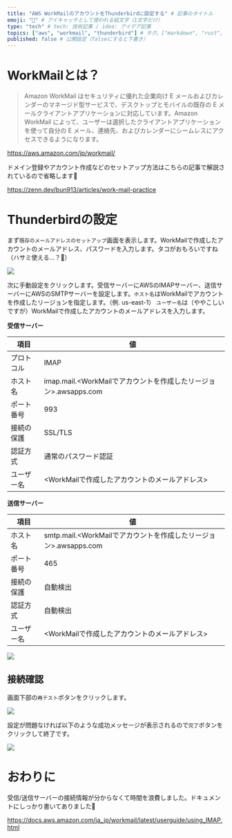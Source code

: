 ```yaml
---
title: "AWS WorkMailのアカウントをThunderbirdに設定する" # 記事のタイトル
emoji: "🐏" # アイキャッチとして使われる絵文字（1文字だけ）
type: "tech" # tech: 技術記事 / idea: アイデア記事
topics: ["aws", "workmail", "thunderbird"] # タグ。["markdown", "rust", "aws"]のように指定する
published: false # 公開設定（falseにすると下書き）
---
```


# WorkMailとは？
> Amazon WorkMail はセキュリティに優れた企業向け E メールおよびカレンダーのマネージド型サービスで、デスクトップとモバイルの既存の E メールクライアントアプリケーションに対応しています。Amazon WorkMail によって、ユーザーは選択したクライアントアプリケーションを使って自分の E メール、連絡先、およびカレンダーにシームレスにアクセスできるようになります。

https://aws.amazon.com/jp/workmail/

ドメイン登録やアカウント作成などのセットアップ方法はこちらの記事で解説されているので省略します🙏

https://zenn.dev/bun913/articles/work-mail-practice

# Thunderbirdの設定
まず`既存のメールアドレスのセットアップ`画面を表示します。WorkMailで作成したアカウントのメールアドレス、パスワードを入力します。タコがおもろいですね（ハサミ使える…？🐙）

![](https://gyazo.com/83058206e0152bc2bd5ac4600d99d8e0.png)

次に手動設定をクリックします。受信サーバーにAWSのIMAPサーバー、送信サーバーにAWSのSMTPサーバーを設定します。`ホスト名`はWorkMailでアカウントを作成したリージョンを指定します。（例. us-east-1）
`ユーザー名`は（ややこしいですが）WorkMailで作成したアカウントのメールアドレスを入力します。

**受信サーバー**

| 項目 | 値 |
| --- | --- |
| プロトコル | IMAP  |
| ホスト名 | imap.mail.<WorkMailでアカウントを作成したリージョン>.awsapps.com |
| ポート番号 | 993 |
| 接続の保護 | SSL/TLS |
| 認証方式 | 通常のパスワード認証 |
| ユーザー名 | <WorkMailで作成したアカウントのメールアドレス> |

**送信サーバー**

| 項目 | 値 |
| --- | --- |
| ホスト名 | smtp.mail.<WorkMailでアカウントを作成したリージョン>.awsapps.com |
| ポート番号 | 465 |
| 接続の保護 | 自動検出 |
| 認証方式 | 自動検出 |
| ユーザー名 | <WorkMailで作成したアカウントのメールアドレス> |

![](https://gyazo.com/063777fcbfe91d6b44ae5e102a3e9caf.png)

## 接続確認
画面下部の`再テスト`ボタンをクリックします。

![](https://gyazo.com/d324fd6dba59d4f1f1fc1b0043dffeb2.png)

設定が問題なければ以下のような成功メッセージが表示されるので`完了`ボタンをクリックして終了です。

![](https://gyazo.com/49748e64ad0a21182c085eeecb64f320.png)

# おわりに
受信/送信サーバーの接続情報が分からなくて時間を浪費しました。ドキュメントにしっかり書いてありました🤷

https://docs.aws.amazon.com/ja_jp/workmail/latest/userguide/using_IMAP.html
